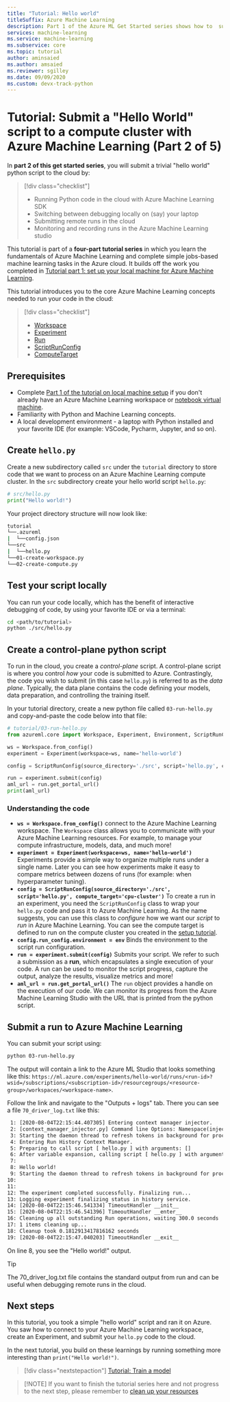 ```yaml
---
title: "Tutorial: Hello world"
titleSuffix: Azure Machine Learning
description: Part 1 of the Azure ML Get Started series shows how to  submit a trivial "hello world" python script to the cloud.
services: machine-learning
ms.service: machine-learning
ms.subservice: core
ms.topic: tutorial
author: aminsaied
ms.author: amsaied
ms.reviewer: sgilley
ms.date: 09/09/2020
ms.custom: devx-track-python
---
```


# Tutorial: Submit a "Hello World" script to a compute cluster with Azure Machine Learning  (Part 2 of 5)

In **part 2 of this get started series**, you will submit a trivial "hello world" python script to the cloud by:

> [!div class="checklist"]
> * Running Python code in the cloud with Azure Machine Learning SDK
> * Switching between debugging locally on (say) your laptop
> * Submitting remote runs in the cloud
> * Monitoring and recording runs in the Azure Machine Learning studio

This tutorial is part of a **four-part tutorial series** in which you learn the fundamentals of Azure Machine Learning and complete simple jobs-based machine learning tasks in the Azure cloud. It builds off the work you completed in [Tutorial part 1: set up your local machine for Azure Machine Learning](
tutorial-1st-experiment-sdk-setup-local.md).

This tutorial introduces you to the core Azure Machine Learning concepts needed to run your code in the cloud:

> [!div class="checklist"]
> - [Workspace](https://docs.microsoft.com/python/api/azureml-core/azureml.core.workspace.workspace?view=azure-ml-py&preserve-view=true)
> - [Experiment](https://docs.microsoft.com/python/api/azureml-core/azureml.core.experiment.experiment?view=azure-ml-py&preserve-view=true)
> - [Run](https://docs.microsoft.com/python/api/azureml-core/azureml.core.run(class)?view=azure-ml-py&preserve-view=true)
> - [ScriptRunConfig](https://docs.microsoft.com/python/api/azureml-core/azureml.core.scriptrunconfig?view=azure-ml-py&preserve-view=true)
> - [ComputeTarget](https://docs.microsoft.com/python/api/azureml-core/azureml.core.computetarget?view=azure-ml-py&preserve-view=true)

## Prerequisites

- Complete [Part 1 of the tutorial on local machine setup](tutorial-1st-experiment-sdk-setup-local.md) if you don't already have an Azure Machine Learning workspace or [notebook virtual machine](tutorial-1st-experiment-sdk-setup-local.md).
- Familiarity with Python and Machine Learning concepts.
- A local development environment - a laptop with Python installed and your favorite IDE (for example: VSCode, Pycharm, Jupyter, and so on).

## Create `hello.py`

Create a new subdirectory called `src` under the `tutorial` directory to store code that we want to process on an Azure Machine Learning compute cluster. In the `src` subdirectory create your hello world script `hello.py`:

```python
# src/hello.py
print("Hello world!")
```

Your project directory structure will now look like:

```Bash
tutorial
└──.azureml
|  └──config.json
└──src
|  └──hello.py
└──01-create-workspace.py
└──02-create-compute.py
```

## Test your script locally

You can run your code locally, which has the benefit of interactive debugging of code, by using your favorite IDE or via a terminal:

```bash
cd <path/to/tutorial>
python ./src/hello.py
```

## Create a control-plane python script

To run in the cloud, you create a *control-plane* script. A control-plane script is where you control _how_ your code is submitted to Azure. Contrastingly, the code you wish to submit (in this case `hello.py`) is referred to as the _data plane_. Typically, the data plane contains the code defining your models, data preparation, and controlling the training itself.

In your tutorial directory, create a new python file called `03-run-hello.py` and copy-and-paste the code below into that file:

```python
# tutorial/03-run-hello.py
from azureml.core import Workspace, Experiment, Environment, ScriptRunConfig

ws = Workspace.from_config()
experiment = Experiment(workspace=ws, name='hello-world')

config = ScriptRunConfig(source_directory='./src', script='hello.py', compute_target='cpu-cluster')

run = experiment.submit(config)
aml_url = run.get_portal_url()
print(aml_url)
```

### Understanding the code

- **`ws = Workspace.from_config()`** connect to the Azure Machine Learning workspace. The `Workspace` class allows you to communicate with your Azure Machine Learning resources. For example, to manage your compute infrastructure, models, data, and much more!
- **`experiment = Experiment(workspace=ws, name='hello-world')`** Experiments provide a simple way to organize multiple runs under a single name. Later you can see how experiments make it easy to compare metrics between dozens of runs (for example: when hyperparameter tuning).
- **`config = ScriptRunConfig(source_directory='./src', script='hello.py', compute_target='cpu-cluster')`** To create a run in an experiment, you need the `ScriptRunConfig` class to wrap your `hello.py` code and pass it to Azure Machine Learning. As the name suggests, you can use this class to _configure_ how we want our _script_ to _run_ in Azure Machine Learning. You can see the compute target is defined to run on the compute cluster you created in the [setup tutorial](tutorial-1st-experiment-sdk-setup-local.md).
- **`config.run_config.environment = env`** Binds the environment to the script run configuration.
- **`run = experiment.submit(config)`** Submits your script. We refer to such a submission as a **run**, which encapsulates a single execution of your code. A run can be used to monitor the script progress, capture the output, analyze the results, visualize metrics and more!
- **`aml_url = run.get_portal_url()`** The `run` object provides a handle on the execution of our code. We can monitor its progress
from the Azure Machine Learning Studio with the URL that is printed from the python script.

## Submit a run to Azure Machine Learning

You can submit your script using:

```bash
python 03-run-hello.py
```

The output will contain a link to the Azure ML Studio that looks something like this:
`https://ml.azure.com/experiments/hello-world/runs/<run-id>?wsid=/subscriptions/<subscription-id>/resourcegroups/<resource-group>/workspaces/<workspace-name>`.

Follow the link and navigate to the "Outputs + logs" tab. There you can see a file
`70_driver_log.txt` like this:

```txt
 1: [2020-08-04T22:15:44.407305] Entering context manager injector.
 2: [context_manager_injector.py] Command line Options: Namespace(inject=['ProjectPythonPath:context_managers.ProjectPythonPath', 'RunHistory:context_managers.RunHistory', 'TrackUserError:context_managers.TrackUserError', 'UserExceptions:context_managers.UserExceptions'], invocation=['hello.py'])
 3: Starting the daemon thread to refresh tokens in background for process with pid = 31263
 4: Entering Run History Context Manager.
 5: Preparing to call script [ hello.py ] with arguments: []
 6: After variable expansion, calling script [ hello.py ] with arguments: []
 7:
 8: Hello world!
 9: Starting the daemon thread to refresh tokens in background for process with pid = 31263
10:
11:
12: The experiment completed successfully. Finalizing run...
13: Logging experiment finalizing status in history service.
14: [2020-08-04T22:15:46.541334] TimeoutHandler __init__
15: [2020-08-04T22:15:46.541396] TimeoutHandler __enter__
16: Cleaning up all outstanding Run operations, waiting 300.0 seconds
17: 1 items cleaning up...
18: Cleanup took 0.1812913417816162 seconds
19: [2020-08-04T22:15:47.040203] TimeoutHandler __exit__
```

On line 8, you see the "Hello world!" output.

> [!TIP]
> The 70_driver_log.txt file contains the standard output from run and can be useful
> when debugging remote runs in the cloud.

## Next steps

In this tutorial, you took a simple "hello world" script and ran it on Azure. You saw how to connect to your Azure Machine Learning workspace, create an Experiment, and submit your `hello.py` code to the cloud.

In the next tutorial, you build on these learnings by running something more interesting than `print("Hello world!")`.

> [!div class="nextstepaction"]
> [Tutorial: Train a model](tutorial-1st-experiment-sdk-train.md)

>[!NOTE] If you want to finish the tutorial series here and not progress to the next step, please remember to [clean up your resources](tutorial-1st-experiment-cleanup.md)

